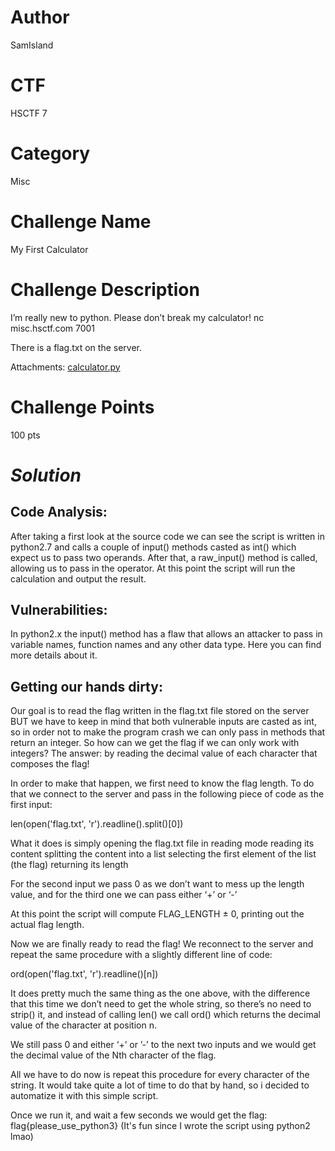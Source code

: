 # Author
SamIsland

# CTF
HSCTF 7

# Category
Misc

# Challenge Name
My First Calculator

# Challenge Description
I’m really new to python. Please don’t break my calculator!
nc misc.hsctf.com 7001

There is a flag.txt on the server.

Attachments: [calculator.py](https://pastebin.com/NGickNbp)

# Challenge Points
100 pts

# _*Solution*_
## Code Analysis:
After taking a first look at the source code we can see the script is written in python2.7 and calls a couple of input() methods casted as int() which expect us to pass two operands. After that, a raw_input() method is called, allowing us to pass in the operator.
At this point the script will run the calculation and output the result.

## Vulnerabilities:
In python2.x the input() method has a flaw that allows an attacker to pass in variable names, function names and any other data type. Here you can find more details about it.

## Getting our hands dirty:
Our goal is to read the flag written in the flag.txt file stored on the server BUT we have to keep in mind that both vulnerable inputs are casted as int, so in order not to make the program crash we can only pass in methods that return an integer.
So how can we get the flag if we can only work with integers?
The answer: by reading the decimal value of each character that composes the flag!

In order to make that happen, we first need to know the flag length.
To do that we connect to the server and pass in the following piece of code as the first input: 

len(open('flag.txt', 'r').readline().split()[0])

What it does is simply 
opening the flag.txt file in reading mode
reading its content
splitting the content into a list
selecting the first element of the list (the flag)
returning its length

For the second input we pass 0 as we don’t want to mess up the length value,
and for the third one we can pass either ‘+’ or ‘-’

At this point the script will compute FLAG_LENGTH ± 0, printing out the actual flag length.

Now we are finally ready to read the flag!
We reconnect to the server and repeat the same procedure with a slightly different line of code:

ord(open('flag.txt', 'r').readline()[n])

It does pretty much the same thing as the one above, with the difference that this time we don’t need to get the whole string, so there’s no need to strip() it, and instead of calling len() we call ord() which returns the decimal value of the character at position n.

We still pass 0 and either ‘+’ or ’-’ to the next two inputs and we would get the decimal value of the Nth character of the flag.

All we have to do now is repeat this procedure for every character of the string.
It would take quite a lot of time to do that by hand, so i decided to automatize it with this simple script.

Once we run it, and wait a few seconds we would get the flag:
flag{please_use_python3}
(It's fun since I wrote the script using python2 lmao)
